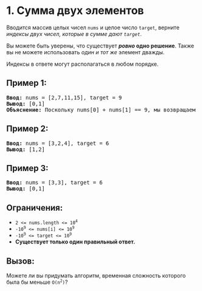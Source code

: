 # 1. Сумма двух элементов
Вводится массив целых чисел `nums` и целое число `target`, верните <i>индексы двух чисел, которые в сумме дают `target`</i>.   

Вы можете быть уверены, что существует <b><i>ровно</i> одно решение</b>. Также вы не можете использовать <i>один и тот же</i> элемент дважды.  

Индексы в ответе могут располагаться в любом порядке.  

## Пример 1:
<pre>
<b>Ввод:</b> nums = [2,7,11,15], target = 9
<b>Вывод:</b> [0,1]
<b>Объяснение:</b> Поскольку nums[0] + nums[1] == 9, мы возвращаем [0, 1].
</pre>

## Пример 2:
<pre>
<b>Ввод:</b> nums = [3,2,4], target = 6
<b>Вывод:</b> [1,2]
</pre>

## Пример 3:
<pre>
<b>Ввод:</b> nums = [3,3], target = 6
<b>Вывод:</b> [0,1]
</pre>

## Ограничения:
- <code>2 <= nums.length <= 10<sup>4</sup></code>
- <code>-10<sup>9</sup> <= nums[i] <= 10<sup>9</sup></code>
- <code>-10<sup>9</sup> <= target <= 10<sup>9</sup></code>
- <b>Существует только один правильный ответ.</b>

## Вызов: 
Можете ли вы придумать алгоритм, временная сложность которого была бы меньше <code>O(n<sup>2</sup>)</code>?
